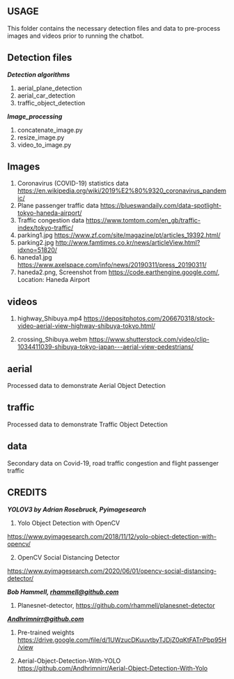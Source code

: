 ## USAGE
This folder contains the necessary detection files and data to pre-process images and videos prior to running the chatbot.

## Detection files

***Detection algorithms***

1. aerial_plane_detection
2. aerial_car_detection	
3. traffic_object_detection

***Image_processing***

1. concatenate_image.py
2. resize_image.py
3. video_to_image.py
	
## Images

1. Coronavirus (COVID-19) statistics data https://en.wikipedia.org/wiki/2019%E2%80%9320_coronavirus_pandemic/
2. Plane passenger traffic data https://blueswandaily.com/data-spotlight-tokyo-haneda-airport/
3. Traffic congestion data https://www.tomtom.com/en_gb/traffic-index/tokyo-traffic/
4. parking1.jpg https://www.zf.com/site/magazine/pt/articles_19392.html/
5. parking2.jpg http://www.famtimes.co.kr/news/articleView.html?idxno=51820/
6. haneda1.jpg https://www.axelspace.com/info/news/20190311/press_20190311/
7. haneda2.png, Screenshot from https://code.earthengine.google.com/, Location: Haneda Airport

## videos

1. highway_Shibuya.mp4 https://depositphotos.com/206670318/stock-video-aerial-view-highway-shibuya-tokyo.html/

2. crossing_Shibuya.webm https://www.shutterstock.com/video/clip-1034411039-shibuya-tokyo-japan---aerial-view-pedestrians/

## aerial

Processed data to demonstrate Aerial Object Detection

## traffic

Processed data to demonstrate Traffic Object Detection

## data

Secondary data on Covid-19, road traffic congestion and flight passenger traffic

## CREDITS

***YOLOV3 by Adrian Rosebruck, Pyimagesearch***
1. Yolo Object Detection with OpenCV

https://www.pyimagesearch.com/2018/11/12/yolo-object-detection-with-opencv/

2. OpenCV Social Distancing Detector

https://www.pyimagesearch.com/2020/06/01/opencv-social-distancing-detector/

***Bob Hammell, rhammell@github.com***

1. Planesnet-detector, https://github.com/rhammell/planesnet-detector

***Andhrimnirr@github.com***

1. Pre-trained weights https://drive.google.com/file/d/1UWzucDKuuvtbyTJDjZ0qKtFATnPbp95H/view

2. Aerial-Object-Detection-With-YOLO 
https://github.com/Andhrimnirr/Aerial-Object-Detection-With-Yolo
